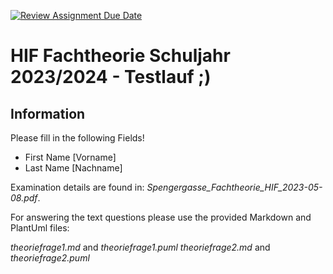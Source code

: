 [![Review Assignment Due Date](https://classroom.github.com/assets/deadline-readme-button-24ddc0f5d75046c5622901739e7c5dd533143b0c8e959d652212380cedb1ea36.svg)](https://classroom.github.com/a/2Zl2Zqla)
# HIF Fachtheorie Schuljahr 2023/2024 - Testlauf ;)

## Information

Please fill in the following Fields!

* First Name [Vorname]
* Last Name [Nachname]

Examination details are found in: *Spengergasse_Fachtheorie_HIF_2023-05-08.pdf*.

For answering the text questions please use the provided Markdown and PlantUml files:

*theoriefrage1.md* and *theoriefrage1.puml*
*theoriefrage2.md* and *theoriefrage2.puml*
